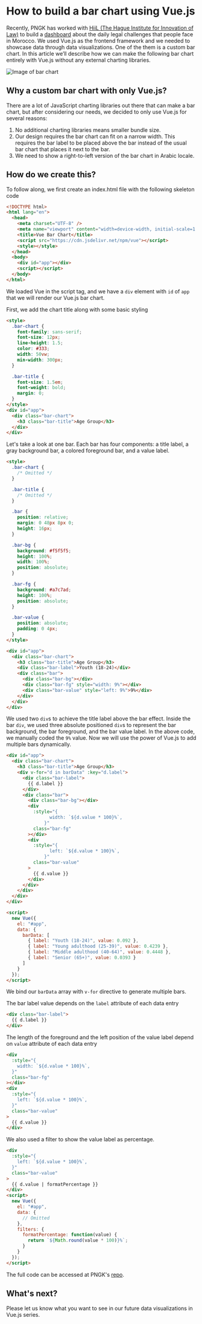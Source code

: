 # How to build a bar chart using Vue.js

Recently, PNGK has worked with [HiiL (The Hague Institute for Innovation of Law)](https://www.hiil.org/) to build a [dashboard](https://justicemoroccoprototype.hiil.org/) about the daily legal challenges that people face in Morocco. We used Vue.js as the frontend framework and we needed to showcase data through data visualizations. One of the them is a custom bar chart. In this article we’ll describe how we can make the following bar chart entirely with Vue.js without any external charting libraries.

![Image of bar chart](bar-chart.png)

## Why a custom bar chart with only Vue.js?

There are a lot of JavaScript charting libraries out there that can make a bar chart, but after considering our needs, we decided to only use Vue.js for several reasons:

1. No additional charting libraries means smaller bundle size.
2. Our design requires the bar chart can fit on a narrow width. This requires the bar label to be placed above the bar instead of the usual bar chart that places it next to the bar.
3. We need to show a right-to-left version of the bar chart in Arabic locale.

## How do we create this?

To follow along, we first create an index.html file with the following skeleton code

```html
<!DOCTYPE html>
<html lang="en">
  <head>
    <meta charset="UTF-8" />
    <meta name="viewport" content="width=device-width, initial-scale=1.0" />
    <title>Vue Bar Chart</title>
    <script src="https://cdn.jsdelivr.net/npm/vue"></script>
    <style></style>
  </head>
  <body>
    <div id="app"></div>
    <script></script>
  </body>
</html>
```

We loaded Vue in the script tag, and we have a `div` element with `id` of `app` that we will render our Vue.js bar chart.

First, we add the chart title along with some basic styling

```html
<style>
  .bar-chart {
    font-family: sans-serif;
    font-size: 12px;
    line-height: 1.5;
    color: #333;
    width: 50vw;
    min-width: 300px;
  }

  .bar-title {
    font-size: 1.5em;
    font-weight: bold;
    margin: 0;
  }
</style>
<div id="app">
  <div class="bar-chart">
    <h3 class="bar-title">Age Group</h3>
  </div>
</div>
```

Let's take a look at one bar. Each bar has four components: a title label, a gray background bar, a colored foreground bar, and a value label.

```html
<style>
  .bar-chart {
    /* Omitted */
  }

  .bar-title {
    /* Omitted */
  }

  .bar {
    position: relative;
    margin: 0 48px 8px 0;
    height: 16px;
  }

  .bar-bg {
    background: #f5f5f5;
    height: 100%;
    width: 100%;
    position: absolute;
  }

  .bar-fg {
    background: #a7c7ad;
    height: 100%;
    position: absolute;
  }

  .bar-value {
    position: absolute;
    padding: 0 4px;
  }
</style>

<div id="app">
  <div class="bar-chart">
    <h3 class="bar-title">Age Group</h3>
    <div class="bar-label">Youth (18-24)</div>
    <div class="bar">
      <div class="bar-bg"></div>
      <div class="bar-fg" style="width: 9%"></div>
      <div class="bar-value" style="left: 9%">9%</div>
    </div>
  </div>
</div>
```

We used two `div`s to achieve the title label above the bar effect. Inside the bar `div`, we used three absolute positioned `div`s to represent the bar background, the bar foreground, and the bar value label. In the above code, we manually coded the `9%` value. Now we will use the power of Vue.js to add multiple bars dynamically.

```html
<div id="app">
  <div class="bar-chart">
    <h3 class="bar-title">Age Group</h3>
    <div v-for="d in barData" :key="d.label">
      <div class="bar-label">
        {{ d.label }}
      </div>
      <div class="bar">
        <div class="bar-bg"></div>
        <div
          :style="{
                width: `${d.value * 100}%`,
              }"
          class="bar-fg"
        ></div>
        <div
          :style="{
                left: `${d.value * 100}%`,
              }"
          class="bar-value"
        >
          {{ d.value }}
        </div>
      </div>
    </div>
  </div>
</div>

<script>
  new Vue({
    el: "#app",
    data: {
      barData: [
        { label: "Youth (18-24)", value: 0.092 },
        { label: "Young adulthood (25-39)", value: 0.4239 },
        { label: "Middle adulthood (40-64)", value: 0.4448 },
        { label: "Senior (65+)", value: 0.0393 }
      ]
    }
  });
</script>
```

We bind our `barData` array with `v-for` directive to generate multiple bars.

The bar label value depends on the `label` attribute of each data entry

```html
<div class="bar-label">
  {{ d.label }}
</div>
```

The length of the foreground and the left position of the value label depend on `value` attribute of each data entry

```html
<div
  :style="{
    width: `${d.value * 100}%`,
  }"
  class="bar-fg"
></div>
<div
  :style="{
    left: `${d.value * 100}%`,
  }"
  class="bar-value"
>
  {{ d.value }}
</div>
```

We also used a filter to show the value label as percentage.

```html
<div
  :style="{
    left: `${d.value * 100}%`,
  }"
  class="bar-value"
>
  {{ d.value | formatPercentage }}
</div>
<script>
  new Vue({
    el: "#app",
    data: {
      // Omitted
    },
    filters: {
      formatPercentage: function(value) {
        return `${Math.round(value * 100)}%`;
      }
    }
  });
</script>
```

The full code can be accessed at PNGK's [repo]().

## What's next?

Please let us know what you want to see in our future data visualizations in Vue.js series.
